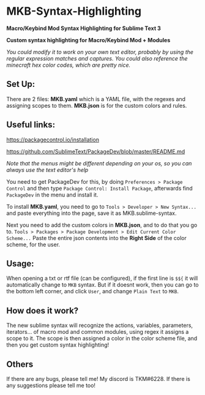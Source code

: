 # MKB-Syntax-Highlighting

**Macro/Keybind Mod Syntax Highlighting for Sublime Text 3**

**Custom syntax highlighting for Macro/Keybind Mod + Modules**

*You could modify it to work on your own text editor, probably by using the regular expression matches and captures. You could also reference the minecraft hex color codes, which are pretty nice.*

## Set Up:

There are 2 files: __MKB.yaml__ which is a YAML file, with the regexes and assigning scopes to them. __MKB.json__ is for the custom colors and rules. 

## Useful links:

https://packagecontrol.io/installation

https://github.com/SublimeText/PackageDev/blob/master/README.md

*Note that the menus might be different depending on your os, so you can always use the text editor's help*

You need to get PackageDev for this, by doing `Preferences > Package Control` and then type `Package Control: Install Package`, afterwards find `PackageDev` in the menu and install it. 

To install __MKB.yaml__, you need to go to `Tools > Developer > New Syntax...` and paste everything into the page, save it as MKB.sublime-syntax.

Next you need to add the custom colors in __MKB.json__, and to do that you go to. `Tools > Packages > Package Development > Edit Current Color Scheme...` Paste the entire json contents into the **Right Side** of the color scheme, for the user. 

## Usage:

When opening a txt or rtf file (can be configured), if the first line is `$${` it will automatically change to `MKB` syntax. But if it doesnt work, then you can go to the bottom left corner, and click `User`, and change `Plain Text` to `MKB`. 

## How does it work?

The new sublime syntax will recognize the actions, variables, parameters, iterators... of macro mod and common modules, using regex it assigns a scope to it. The scope is then assigned a color in the color scheme file, and then you get custom syntax highlighting!

## Others

If there are any bugs, please tell me! My discord is TKM#6228. If there is any suggestions please tell me too! 

